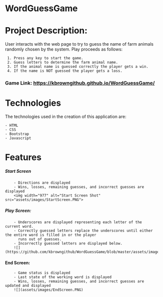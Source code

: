 # WordGuessGame

# Project Description:
User interacts with the web page to try to guess the name of farm animals randomly chosen by the system.
Play proceeds as follows:
```
 1. Press any key to start the game.
 2. Guess letters to determine the farm animal name. 
 3. If the animal name is guessed correctly the player gets a win.
 4. If the name is NOT guessed the player gets a loss.
```
 
 ### Game Link: https://kbrowngithub.github.io/WordGuessGame/
 
 # Technologies
 The technologies used in the creation of this application are:
 ```
 - HTML
 - CSS
 - Bootstrap
 - Javascript
 ```
 
 # Features
 ##### Start Screen
```
    - Directions are displayed
    - Wins, losses, remaining guesses, and incorrect guesses are displayed
    <img width="977" alt="Start Screen Shot" src="assets/images/StartScreen.PNG">
 ```
 
##### Play Screen: 
```
    - Underscores are displayed representing each letter of the current word.
    - Correctly guessed letters replace the underscores until either the entire word is filled in or the player
      runs out of guesses.
    - Incorrectly guessed letters are displayed below.
    ![](https://github.com/kbrowngithub/WordGuessGame/blob/master/assets/images/PlayScreen.PNG)
 ```

#### End Screen:
```
    - Game status is displayed
    - Last state of the working word is displayed
    - Wins, losses, remaining guesses, and incorrect guesses are updated and displayed
    ![](assets/images/EndScreen.PNG)
 ```
